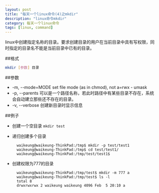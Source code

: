 ```yaml
---
layout: post
title: "每天一个linux命令(4)之mkdir"
description: "linux命令mkdir"
category: 每天一个linux命令
tags: [linux, command]
---
```


linux中创建指定名称的目录。要求创建目录的用户在当前目录中具有写权限，同时指定的目录名不能是当前目录中已有的目录。

##格式
```sh
mkdir [参数] 目录
```
##参数

* -m, --mode=MODE
      set file mode (as in chmod), not a=rwx - umask
* -p, --parents
      可以是一个路径名称，若此时路径中有某些目录不存在，系统会自动建立那些还不存在的目录。
* -v, --verbose
      创建新目录时显示信息

##例子

* 创建一个空目录 `mkdir test`
* 递归创建多个目录

        waikeung@waikeung-ThinkPad:/tmp$ mkdir -p test/test1
        waikeung@waikeung-ThinkPad:/tmp$ cd test/test1/
        waikeung@waikeung-ThinkPad:/tmp/test/test1$ 

* 创建权限为777的目录

        waikeung@waikeung-ThinkPad:/tmp/test$ mkdir -m 777 a
        waikeung@waikeung-ThinkPad:/tmp/test$ ls -l
        total 8
        drwxrwxrwx 2 waikeung waikeung 4096 Feb  5 20:10 a

